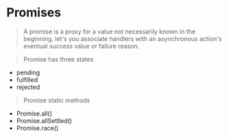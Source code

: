 # Promises

> A promise is a proxy for a value not necessarily known in the beginning, let's you associate handlers with an asynchronous action's eventual success value or failure reason.

> Promise has three states

- pending
- fulfilled
- rejected

> Promise static methods

- Promise.all()
- Promise.allSettled()
- Promise.race()
